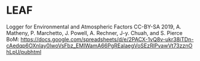 # LEAF
Logger for Environmental and Atmospheric Factors
CC-BY-SA 2019, A. Matheny, P. Marchetto, J. Powell, A. Rechner, J-y. Chuah, and S. Pierce
BoM: https://docs.google.com/spreadsheets/d/e/2PACX-1vQ8v-ukr38iTDn-cAedqp6OXnIay0lwoVsFbz_EMlWamA66PgREalaegVoSEzRlPvawVt73zznOhLpU/pubhtml

